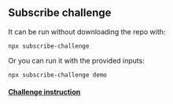 ## Subscribe challenge

It can be run without downloading the repo with:

```
npx subscribe-challenge
```

Or you can run it with the provided inputs:

```
npx subscribe-challenge demo
```

#### [Challenge instruction](https://github.com/katsuragawaa/subscribe/blob/main/challenge.md)
